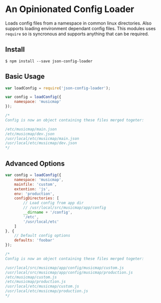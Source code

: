 # An Opinionated Config Loader

Loads config files from a namespace in common linux directories.  Also supports loading environment dependant config files.  This modules uses `require` so is syncronous and supports anything that can be required.

## Install

```
$ npm install --save json-config-loader
```

## Basic Usage

```javascript
var loadConfig = require('json-config-loader');

var config = loadConfig({
	namespace: 'musicmap'
});

/*
Config is now an object containing these files merged togeter:

/etc/musicmap/main.json
/etc/musicmap/dev.json
/usr/local/etc/musicmap/main.json
/usr/local/etc/musicmap/dev.json
*/
```

## Advanced Options

```javascript
var config = loadConfig({
	namespace: 'musicmap',
	mainfile: 'custom',
	extention: 'js',
	env: 'production',
	configDirectories: [
		// Load config from app dir
		// /usr/local/src/musicmap/app/config
		__dirname + '/config',
		'/etc',
		'/usr/local/etc'
	]
}, {
	// Default config options
	defaults: 'foobar'
});

/*
Config is now an object containing these files merged togeter:

/usr/local/src/musicmap/app/config/musicmap/custom.js
/usr/local/src/musicmap/app/config/musicmap/production.js
/etc/musicmap/custom.js
/etc/musicmap/production.js
/usr/local/etc/musicmap/custom.js
/usr/local/etc/musicmap/production.js
*/
```
